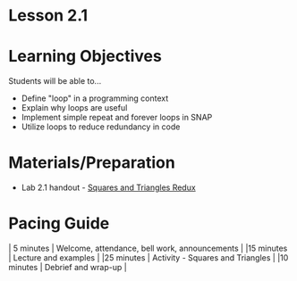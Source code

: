 # Lesson 2.1

# Learning Objectives
Students will be able to...
* Define "loop" in a programming context
* Explain why loops are useful
* Implement simple repeat and forever loops in SNAP
* Utilize loops to reduce redundancy in code

# Materials/Preparation
* Lab 2.1 handout - [Squares and Triangles Redux](lab_21.md)

# Pacing Guide
| 5 minutes | Welcome, attendance, bell work, announcements |
|15 minutes | Lecture and examples                          |
|25 minutes | Activity - Squares and Triangles              |
|10 minutes | Debrief and wrap-up                           |
